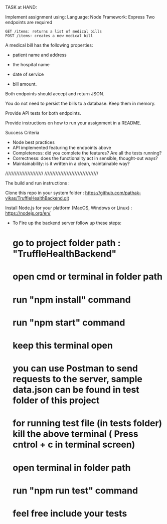 TASK at HAND: 

Implement assignment using:
Language: Node
Framework: Express
Two endpoints are required

    GET /items: returns a list of medical bills
    POST /items: creates a new medical bill

A medical bill has the following properties:

 - patient name and address

 - the hospital name

 - date of service

 - bill amount.

Both endpoints should accept and return JSON.

You do not need to persist the bills to a database. Keep them in memory.

Provide API tests for both endpoints.

Provide instructions on how to run your assignment in a README.

Success Criteria

- Node best practices
- API implemented featuring the endpoints above
- Completeness: did you complete the features? Are all the tests running?
- Correctness: does the functionality act in sensible, thought-out ways?
- Maintainability: is it written in a clean, maintainable way?


////////////////////////	//////////////////////////////////			   
 
The build and run instructions : 

Clone this repo in your system folder : https://github.com/pathak-vikas/TruffleHealthBackend.git

Install Node.js for your platform (MacOS, Windows or Linux) : https://nodejs.org/en/

* To Fire up the backend server follow up these steps:
     # go to project folder path : "TruffleHealthBackend\" 
     # open cmd or terminal in folder path 
     # run "npm install" command
     # run "npm start" command 
     # keep this terminal open
     # you can use Postman to send requests to the server, sample data.json can be found in test folder of this project
     # for running test file (in tests folder) kill the above terminal ( Press cntrol + c in terminal screen)
     # open terminal in folder path
     # run "npm run test" command
     # feel free include your tests


